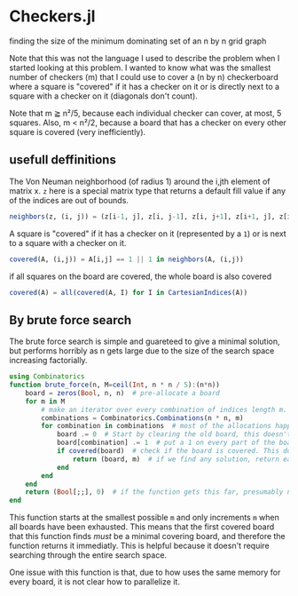 # Checkers.jl
finding the size of the minimum dominating set of an n by n grid graph

Note that this was not the language I used to describe the problem when I 
started looking at this problem. I wanted to know what was the smallest number
of checkers (m) that I could use to cover a (n by n) checkerboard where a square is 
"covered" if it has a checker on it or is directly next to a square with a 
checker on it (diagonals don't count).

Note that m ≧ n²/5, because each individual checker can cover, at most, 5 squares. 
Also, m < n²/2, because a board that has a checker on every other square is 
covered (very inefficiently).

## usefull deffinitions

The Von Neuman neighborhood (of radius 1) around the i,jth element of 
matrix x. `z` here is a special matrix type that returns a default fill value
if any of the indices are out of bounds.

```julia
neighbors(z, (i, j)) = (z[i-1, j], z[i, j-1], z[i, j+1], z[i+1, j], z[i, j])
```

A square is "covered" if it has a checker on it (represented by a `1`) or is 
next to a square with a checker on it. 

```julia
covered(A, (i,j)) = A[i,j] == 1 || 1 in neighbors(A, (i,j))
```

if all squares on the board are covered, the whole board is also covered
```julia
covered(A) = all(covered(A, I) for I in CartesianIndices(A))
```
## By brute force search
The brute force search is simple and guareteed to give a minimal solution, but
performs horribly as n gets large due to the size of the search space 
increasing factorially. 

```julia
using Combinatorics
function brute_force(n, M=ceil(Int, n * n / 5):(n*n))
    board = zeros(Bool, n, n)  # pre-allocate a board
    for m in M
        # make an iterator over every combination of indices length m. These is where we'll put the 1s
        combinations = Combinatorics.Combinations(n * n, m)
        for combination in combinations  # most of the allocations happen here
            board .= 0  # Start by clearing the old board, this doesn't allocate
            board[combination] .= 1  # put a 1 on every part of the board specified by that combination of indices.
            if covered(board)  # check if the board is covered. This doesn't allocate somehow
                return (board, m)  # if we find any solution, return early 
            end
        end
    end
    return (Bool[;;], 0)  # if the function gets this far, presumably no solutions exist
end
```
This function starts at the smallest possible `m` and only increments `m` when
all boards have been exhausted. This means that the first covered board that
this function finds *must* be a minimal covering board, and therefore the 
function returns it immediatly. This is helpful because it doesn't require 
searching through the entire search space.

One issue with this function is that, due to how uses the same memory for every
board, it is not clear how to parallelize it.
